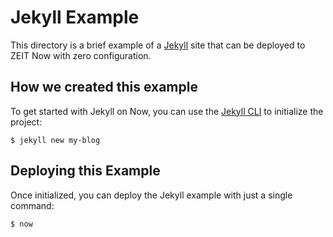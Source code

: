 # Jekyll Example

This directory is a brief example of a [Jekyll](https://jekyllrb.com/) site that can be deployed to ZEIT Now with zero configuration.

## How we created this example 

To get started with Jekyll on Now, you can use the [Jekyll CLI](https://jekyllrb.com/docs/usage/) to initialize the project:

```shell
$ jekyll new my-blog
```

## Deploying this Example

Once initialized, you can deploy the Jekyll example with just a single command:

```shell
$ now
```
